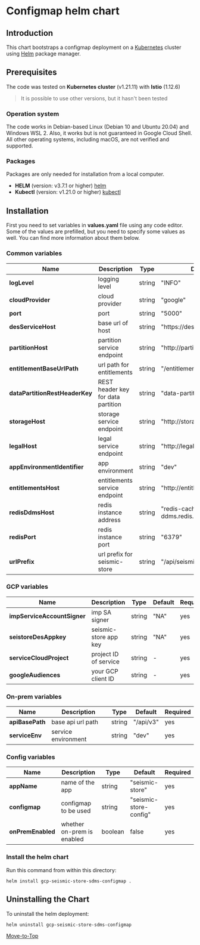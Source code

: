 <!--- Configmap -->

# Configmap helm chart

## Introduction

This chart bootstraps a configmap deployment on a [Kubernetes](https://kubernetes.io) cluster using [Helm](https://helm.sh) package manager.

## Prerequisites

The code was tested on **Kubernetes cluster** (v1.21.11) with **Istio** (1.12.6)
> It is possible to use other versions, but it hasn't been tested

### Operation system

The code works in Debian-based Linux (Debian 10 and Ubuntu 20.04) and Windows WSL 2. Also, it works but is not guaranteed in Google Cloud Shell. All other operating systems, including macOS, are not verified and supported.

### Packages

Packages are only needed for installation from a local computer.

* **HELM** (version: v3.7.1 or higher) [helm](https://helm.sh/docs/intro/install/)
* **Kubectl** (version: v1.21.0 or higher) [kubectl](https://kubernetes.io/docs/tasks/tools/#kubectl)

## Installation

First you need to set variables in **values.yaml** file using any code editor. Some of the values are prefilled, but you need to specify some values as well. You can find more information about them below.

### Common variables

| Name | Description | Type | Default | Required |
|------|-------------|------|---------|---------|
**logLevel** | logging level | string | "INFO" | yes
**cloudProvider** | cloud provider | string | "google" | yes
**port** | port | string | "5000" | yes
**desServiceHost** | base url of host | string | "https://des" | yes
**partitionHost** | partition service endpoint | string | "http://partition" | yes
**entitlementBaseUrlPath** | url path for entitlements | string | "/entitlements/v2" | yes
**dataPartitionRestHeaderKey** | REST header key for data partition | string | "data-partition-id" | yes
**storageHost** | storage service endpoint | string | "http://storage" | yes
**legalHost** | legal service endpoint | string | "http://legal" | yes
**appEnvironmentIdentifier** | app environment | string | "dev" | yes
**entitlementsHost** | entitlements service endpoint | string | "http://entitlements" | yes
**redisDdmsHost** |  redis instance address | string| "redis-cache-ddms.redis.svc.cluster.local" | yes
**redisPort** | redis instance port | string | "6379" | yes
**urlPrefix** | url prefix for seismic-store | string | "/api/seismic-store/v3" | yes

### GCP variables

| Name | Description | Type | Default | Required |
|------|-------------|------|---------|---------|
**impServiceAccountSigner** | imp SA signer | string | "NA" | yes
**seistoreDesAppkey** | seismic-store app key | string | "NA" | yes
**serviceCloudProject** | project ID of service | string | - | yes
**googleAudiences** | your GCP client ID | string | - | yes

### On-prem variables

| Name | Description | Type | Default | Required |
|------|-------------|------|---------|---------|
**apiBasePath** | base api url path | string | "/api/v3" | yes
**serviceEnv** | service environment | string | "dev" | yes

### Config variables

| Name | Description | Type | Default | Required |
|------|-------------|------|---------|---------|
**appName** | name of the app | string | "seismic-store" | yes
**configmap** | configmap to be used | string | "seismic-store-config" | yes
**onPremEnabled** | whether on-prem is enabled | boolean | false | yes

### Install the helm chart

Run this command from within this directory:

```console
helm install gcp-seismic-store-sdms-configmap .
```

## Uninstalling the Chart

To uninstall the helm deployment:

```console
helm uninstall gcp-seismic-store-sdms-configmap
```

[Move-to-Top](#configmap-helm-chart)
